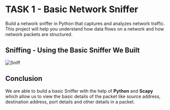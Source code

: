 # TASK 1 - Basic Network Sniffer
Build a network sniffer in Python that captures and analyzes network traffic.<br>
This project will help you understand how data flows on a network and how network packets are structured.

## Sniffing - Using the Basic Sniffer We Built

![Sniff](Sniff.png)

## Conclusion

We are able to build a basic Sniffer with the help of **Python** and **Scapy** which allow us to view the basic details of the packet like source address, destination address, port details and other details in a packet.
